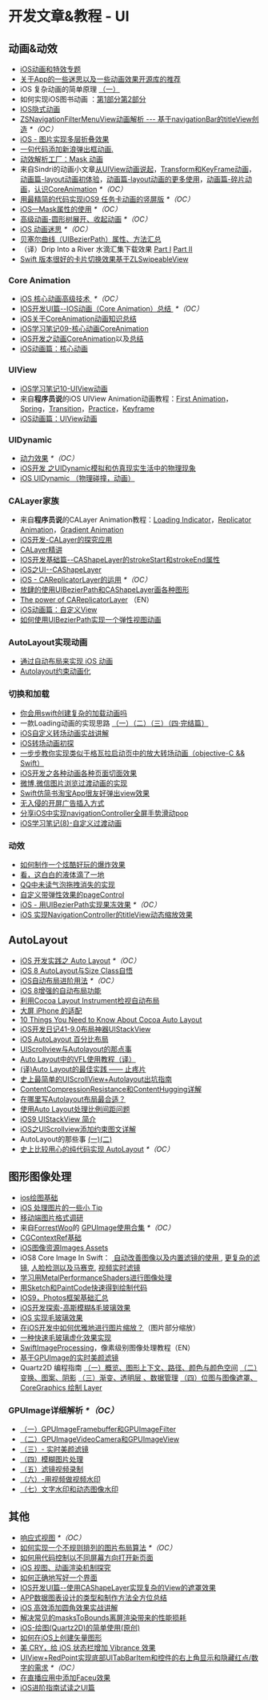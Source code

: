 # 开发文章&教程 - UI
## 动画&动效
- [iOS动画和特效专题][1]
- [关于App的一些迷思以及一些动画效果开源库的推荐][2]
- iOS 复杂动画的简单原理 [（一）][3]
- 如何实现iOS图书动画 ：[第1部分][4][第2部分][5]
- [IOS隐式动画][6]
- [ZSNavigationFilterMenuView动画解析 --- 基于navigationBar的titleView创造][7] _\*（OC）_
- [iOS - 图片实现多层折叠效果][8]
- [一句代码添加新浪弹出框动画.][9]
- [动效解析工厂：Mask 动画][10]
- 来自Sindri的动画小文章[从UIView动画说起][11]，[Transform和KeyFrame动画][12]，[动画篇-layout动画初体验][13]，[动画篇-layout动画的更多使用][14]，[动画篇-碎片动画][15]，[认识CoreAnimation][16] _\*（OC）_
- [用最精简的代码实现iOS9 任务卡动画的竖屏版][17] _\*（OC）_
- [iOS—Mask属性的使用][18] _\*（OC）_
- [高级动画-圆形树展开、收起动画][19] _\*（OC）_
- [iOS 动画迷思][20] _\*（OC）_
- [贝塞尔曲线（UIBezierPath）属性、方法汇总][21]
- （译）Drip Into a River 水滴汇集下载效果 [Part I][22] [Part II][23]
- [Swift 版本很好的卡片切换效果基于ZLSwipeableView][24]

### Core Animation
- [iOS 核心动画高级技术 ][25] _\*（OC）_
- [IOS开发UI篇--IOS动画（Core Animation）总结 ][26] _\*（OC）_
- [iOS关于CoreAnimation动画知识总结][27]
- [iOS学习笔记09-核心动画CoreAnimation][28]
- [iOS开发之动画CoreAnimation][29]以及[总结][30]
- [iOS动画篇：核心动画][31]

### UIView
- [iOS学习笔记10-UIView动画][32]
- 来自**程序员说**的iOS UIView Animation动画教程：[First Animation][33]，[Spring][34]，[Transition][35]，[Practice][36]，[Keyframe][37]
- [iOS动画篇：UIView动画][38]

### UIDynamic
- [动力效果][39] _\*（OC）_
- [iOS开发 之UIDynamic模拟和仿真现实生活中的物理现象][40]
- [iOS UIDynamic （物理碰撞，动画）][41]

### CALayer家族
- 来自**程序员说**的CALayer Animation教程：[Loading Indicator][42]，[Replicator Animation][43]，[Gradient Animation][44]
- [iOS开发-CALayer的探究应用][45]
- [CALayer精讲][46]
- [IOS开发基础篇--CAShapeLayer的strokeStart和strokeEnd属性][47]
- [iOS之UI--CAShapeLayer][48]
- [iOS - CAReplicatorLayer的运用][49] _\*（OC）_
 - [放肆的使用UIBezierPath和CAShapeLayer画各种图形][50]
- [The power of CAReplicatorLayer][51] （EN）
- [iOS动画篇：自定义View][52]
- [如何使用UIBezierPath实现一个弹性视图动画][53]

### AutoLayout实现动画
- [通过自动布局来实现 iOS 动画][54]
- [Autolayout约束动画化][55]

### 切换和加载
- [你会用swift创建复杂的加载动画吗][56]
- 一款Loading动画的实现思路 [（一）][57][（二）][58][（三）][59][（四·完结篇）][60]
- [iOS自定义转场动画实战讲解][61]
- [iOS转场动画初探][62]
- [一步步教你实现类似于格瓦拉启动页中的放大转场动画（objective-C && Swift）][63]
- [iOS开发之各种动画各种页面切面效果][64]
- [微博,微信图片浏览过渡动画的实现][65]
- [Swift仿简书淘宝App很友好弹出view效果][66]
- [无入侵的开屏广告插入方式][67]
- [分享iOS中实现navigationController全屏手势滑动pop][68]
- [iOS学习笔记(8)-自定义过渡动画][69]

### 动效
- [如何制作一个炫酷好玩的爆炸效果][70]
- [看，这白白的液体滴了一地][71]
- [QQ中未读气泡拖拽消失的实现][72]
- [自定义带弹性效果的pageControl][73]
- [iOS - 用UIBezierPath实现果冻效果][74] _\*（OC）_
- [iOS 实现NavigationController的titleView动态缩放效果][75]

## AutoLayout
- [iOS 开发实践之 Auto Layout][76] _\*（OC）_
- [iOS 8 AutoLayout与Size Class自悟][77]
- [iOS自动布局进阶用法][78] _\*（OC）_
- [iOS 8增强的自动布局功能][79]
- [利用Cocoa Layout Instrument检视自动布局][80]
- [大屏 iPhone 的适配][81]
- [10 Things You Need to Know About Cocoa Auto Layout][82]
- [iOS开发日记41-9.0布局神器UIStackView][83]
- [iOS AutoLayout 百分比布局][84]
- [UIScrollview与Autolayout的那点事][85]
- [Auto Layout中的VFL使用教程（译）][86]
- [(译)Auto Layout的最佳实践 —— 止疼片][87]
- [史上最简单的UIScrollView+Autolayout出坑指南][88]
- [ContentCompressionResistance和ContentHugging详解][89]
- [在哪里写Autolayout布局最合适？][90]
- [使用Auto Layout处理比例间距问题][91]
- [iOS9 UIStackView 简介][92]
- [iOS之UIScrollview添加约束图文详解][93]
- AutoLayout的那些事 [(一)][94][(二)][95]
- [史上比较用心的纯代码实现 AutoLayout][96] _\*（OC）_

## 图形图像处理
- [ios绘图基础][97]
- [iOS 处理图片的一些小 Tip][98]
- [移动端图片格式调研][99]
- 来自[ForrestWoo][100]的 [GPUImage使用合集][101] _\*（OC）_ 
- [CGContextRef基础][102]
- [iOS图像资源Images Assets][103]
- iOS8 Core Image In Swift： [ 自动改善图像以及内置滤镜的使用 ][104], [更复杂的滤镜][105], [人脸检测以及马赛克][106], [视频实时滤镜][107]
- [学习用MetalPerformanceShaders进行图像处理][108]
- [用Sketch和PaintCode快速得到绘制代码][109]
- [IOS9，Photos框架基础汇总][110]
- [iOS开发探索-高斯模糊&毛玻璃效果][111]
- [iOS 实现毛玻璃效果][112]
- [在iOS开发中如何优雅地进行图片缩放？][113]（图片部分缩放）
- [一种快速毛玻璃虚化效果实现][114]
- [SwiftImageProcessing][115]，像素级别图像处理教程（EN）
- [基于GPUImage的实时美颜滤镜][116]
- Quartz2D 编程指南 [（一）概览、图形上下文、路径、颜色与颜色空间][117] [（二）变换、图案、阴影][118] [（三）渐变、透明层 、数据管理][119] [（四）位图与图像遮罩、CoreGraphics 绘制 Layer][120]
### GPUImage详细解析 _\*（OC）_
- [（一）GPUImageFramebuffer和GPUImageFilter][121]
- [（二）GPUImageVideoCamera和GPUImageView][122]
- [（三）- 实时美颜滤镜][123]
- [（四）模糊图片处理][124]
- [（五）滤镜视频录制][125]
- [（六）-用视频做视频水印][126]
- [（七）文字水印和动态图像水印][127]

## 其他
- [响应式视图][128] _\*（OC）_
- [如何实现一个不规则排列的图片布局算法][129] _\*（OC）_
- [如何用代码控制以不同屏幕方向打开新页面][130]
- [iOS 视图、动画渲染机制探究][131]
- [如何正确地写好一个界面][132]
- [IOS开发UI篇--使用CAShapeLayer实现复杂的View的遮罩效果][133]
- [APP数据图表设计的类型和制作方法全方位总结][134]
- [iOS 高效添加圆角效果实战讲解][135]
- [解决常见的masksToBounds离屏渲染带来的性能损耗][136]
- [iOS-绘图(Quartz2D)的简单使用(原创)][137]
- [如何在iOS上创建矢量图形][138]
- [美 CRY，给 iOS 状态栏增加 Vibrance 效果][139]
- [UIView+RedPoint实现底部UITabBarItem和控件的右上角显示和隐藏红点/数字的需求][140] _\*（OC）_
- [在直播应用中添加Faceu效果][141]
- [iOS进阶指南试读之UI篇][142]


[1]:	http://liuyanwei.jumppo.com/2015/10/29/iOS-animation-0.html
[2]:	http://www.jianshu.com/p/69449e6bdc14 "关于App的一些迷思以及一些动画效果开源库的推荐"
[3]:	http://www.jianshu.com/p/909ffa37dffa "iOS 复杂动画的简单原理（一）"
[4]:	http://www.devtf.cn/?p=1127 "如何实现iOS图书动画:第1部分"
[5]:	http://www.devtf.cn/?p=1129 "如何实现iOS图书动画-第2部分"
[6]:	http://www.goofyy.com/blog/ios%E9%9A%90%E5%BC%8F%E5%8A%A8%E7%94%BB/ "IOS隐式动画"
[7]:	http://www.jianshu.com/p/50f66a1136de "ZSNavigationFilterMenuView动画解析 --- 基于navigationBar的titleView创造"
[8]:	http://www.jianshu.com/p/4b26a1f641a3 "iOS - 图片实现多层折叠效果"
[9]:	http://bihongbo.com/2015/08/19/sinaAnimation/ "一句代码添加新浪弹出框动画."
[10]:	http://www.jianshu.com/p/3c925a1609f8 "动效解析工厂：Mask 动画"
[11]:	http://www.jianshu.com/p/6e326068edeb "动画篇-从UIView动画说起"
[12]:	http://www.jianshu.com/p/a071bba99a1b "动画篇-Transform和KeyFrame动画"
[13]:	http://www.jianshu.com/p/71603eece322 "动画篇-layout动画初体验"
[14]:	http://www.jianshu.com/p/2a8787919794 "动画篇-layout动画的更多使用"
[15]:	http://www.jianshu.com/p/e189696dd535 "动画篇-碎片动画"
[16]:	http://www.jianshu.com/p/3d220b9a20f5 "iOS动画-认识CoreAnimation"
[17]:	http://iosxxx.com/blog/2016-02-25-%E7%94%A8%E6%9C%80%E7%B2%BE%E7%AE%80%E7%9A%84%E5%AE%9E%E7%8E%B0iOS9-%E4%BB%BB%E5%8A%A1%E5%8D%A1%E5%8A%A8%E7%94%BB%E7%9A%84%E7%AB%96%E5%B1%8F%E7%89%88.html "用最精简的代码实现iOS9 任务卡动画的竖屏版"
[18]:	http://www.cnblogs.com/gardenLee/p/5371377.html "iOS—Mask属性的使用"
[19]:	http://www.henishuo.com/coreanimation-tree-circle-expend/ "高级动画-圆形树展开、收起动画"
[20]:	http://www.jianshu.com/p/94f90cc74817 "iOS 动画迷思"
[21]:	http://www.cnblogs.com/zhangying-domy/p/5640745.html "贝塞尔曲线（UIBezierPath）属性、方法汇总"
[22]:	http://www.jianshu.com/p/b7a58a56cb90 "Drip Into a River 水滴汇集下载效果 - Part I"
[23]:	http://www.jianshu.com/p/282af35a6d25 "Drip Into a River 水滴汇集下载效果 - Part II"
[24]:	http://www.jianshu.com/p/734962c9bbed "Swift 版本很好的卡片切换效果基于ZLSwipeableView"
[25]:	http://wiki.jikexueyuan.com/project/ios-core-animation/
[26]:	http://blog.csdn.net/yixiangboy/article/details/47016829 "IOS开发UI篇--IOS动画（Core Animation）总结"
[27]:	http://www.cnblogs.com/wujy/p/5203995.html "iOS关于CoreAnimation动画知识总结"
[28]:	http://www.cnblogs.com/liutingIOS/p/5368536.html "iOS学习笔记09-核心动画CoreAnimation"
[29]:	http://blog.treney.com/index.php/archives/CoreAnimation2.html "iOS开发之动画CoreAnimation 总结"
[30]:	http://blog.treney.com/index.php/archives/CoreAnimation2.html "iOS开发之动画CoreAnimation 总结"
[31]:	http://www.jianshu.com/p/d05d19f70bac "iOS动画篇：核心动画"
[32]:	http://www.cnblogs.com/liutingIOS/p/5368799.html "iOS学习笔记10-UIView动画"
[33]:	http://www.devtalking.com/articles/uiview-first-animation/ "iOS UIView Animation - First Animation"
[34]:	http://www.devtalking.com/articles/uiview-spring-animation/ "iOS UIView Animation - Spring"
[35]:	http://www.devtalking.com/articles/uiview-transition-animation/ "iOS UIView Animation - Transition"
[36]:	http://www.devtalking.com/articles/uiview-animation-practice/ "iOS UIView Animation - Practice"
[37]:	http://www.devtalking.com/articles/uiview-keyframe-animation/ "iOS UIView Animation - Keyframe"
[38]:	http://www.jianshu.com/p/5abc038e4d94 "iOS动画篇：UIView动画"
[39]:	http://www.cnblogs.com/chengy134/p/5391214.html "动力效果"
[40]:	http://blog.treney.com/index.php/archives/UIDynamic.html "iOS开发 之UIDynamic模拟和仿真现实生活中的物理现象"
[41]:	http://www.jianshu.com/p/b2200a2bed53 "iOS UIDynamic （物理碰撞，动画）"
[42]:	http://www.devtalking.com/articles/calayer-animation-loading-lndicator/ "CALayer Animation - Loading Indicator"
[43]:	http://www.devtalking.com/articles/calayer-animation-replicator-animation/ "CALayer Animation - Replicator Animation"
[44]:	http://www.devtalking.com/articles/calayer-animation-gradient-animation/ "CALayer Animation - Gradient Animation"
[45]:	http://www.jianshu.com/p/76a23aca1c5b "iOS开发-CALayer的探究应用"
[46]:	http://www.henishuo.com/calayer-learning/
[47]:	http://blog.csdn.net/yixiangboy/article/details/50662704 "IOS开发基础篇--CAShapeLayer的strokeStart和strokeEnd属性"
[48]:	http://www.cnblogs.com/goodboy-heyang/p/5185575.html "iOS之UI--CAShapeLayer"
[49]:	http://www.jianshu.com/p/a927157ac62a "iOS - CAReplicatorLayer的运用"
[50]:	http://www.jianshu.com/p/c5cbb5e05075 "放肆的使用UIBezierPath和CAShapeLayer画各种图形"
[51]:	http://iostuts.io/2015/10/04/the-power-of-careplicatorlayer/
[52]:	http://www.jianshu.com/p/9ac974756f77 "iOS动画篇：自定义View"
[53]:	http://hechen.info/2015/12/02/Elastic-view-animation-using-UIBezierPath/ "如何使用UIBezierPath实现一个弹性视图动画"
[54]:	https://realm.io/cn/news/gotocph-marin-todorov-auto-layout-animations-ios/ "通过自动布局来实现 iOS 动画"
[55]:	http://www.cocoachina.com/ios/20160331/15841.html
[56]:	http://www.cocoachina.com/swift/20150906/13327.html
[57]:	http://www.jianshu.com/p/1c6a2de68753 "一款Loading动画的实现思路（一）"
[58]:	http://www.jianshu.com/p/0dac1208a7ad "一款Loading动画的实现思路（二）"
[59]:	http://www.jianshu.com/p/56448d3d3596 "一款Loading动画的实现思路（三）"
[60]:	http://www.jianshu.com/p/41f277682c91 "一款Loading动画的实现思路（四·完结篇）"
[61]:	http://www.jianshu.com/p/ea0132738057 "iOS自定义转场动画实战讲解"
[62]:	http://www.cnblogs.com/hxwj/p/5069806.html "iOS转场动画初探"
[63]:	http://www.jianshu.com/p/8c29fce5a994 "一步步教你实现类似于格瓦拉启动页中的放大转场动画（objective-C && Swift）"
[64]:	http://www.cnblogs.com/shouce/p/5376975.html "iOS开发之各种动画各种页面切面效果"
[65]:	http://lemtter.com/2016/02/02/%E5%BE%AE%E5%8D%9A-%E5%BE%AE%E4%BF%A1%E5%9B%BE%E7%89%87%E6%B5%8F%E8%A7%88%E8%BF%87%E6%B8%A1%E5%8A%A8%E7%94%BB%E7%9A%84%E5%AE%9E%E7%8E%B0/
[66]:	http://www.jianshu.com/p/01a420681ca9 "Swift仿简书淘宝App很友好弹出view效果"
[67]:	http://www.cocoachina.com/ios/20160628/16828.html
[68]:	http://www.jianshu.com/p/5a005ee6e1b2 "分享iOS中实现navigationController全屏手势滑动pop"
[69]:	http://www.jianshu.com/p/06c1856885ab "iOS学习笔记(8)-自定义过渡动画"
[70]:	http://xxycode.com/ru-he-zhi-zuo-ge-xuan-ku-hao-wan-de-bao-zha-xiao-guo-2/
[71]:	http://pandara.xyz/2015/11/24/ios_water_drop/ "看，这白白的液体滴了一地"
[72]:	http://www.cnblogs.com/CyanStone/p/5111178.html "QQ中未读气泡拖拽消失的实现（参照一位年轻牛B的博主的思路自己实现了一下）"
[73]:	http://www.cnblogs.com/CyanStone/p/5123759.html "自定义带弹性效果的pageControl"
[74]:	http://www.jianshu.com/p/21db20189c40 "iOS - 用UIBezierPath实现果冻效果"
[75]:	http://www.jianshu.com/p/bcf3d692f99d "iOS 实现NavigationController的titleView动态缩放效果"
[76]:	http://xuexuefeng.com/autolayout/
[77]:	http://www.hmttommy.com/2014/12/05/AutoLayout/
[78]:	http://www.cnblogs.com/dsxniubility/p/4266581.html
[79]:	http://mp.weixin.qq.com/s?__biz=MjM5OTM0MzIwMQ==&mid=206448996&idx=3&sn=895663ec96a8469820b54b6536975340#rd
[80]:	http://www.cocoachina.com/ios/20151105/13927.html
[81]:	http://blog.ibireme.com/2014/09/16/adapted_to_iphone6/ "大屏 iPhone 的适配"
[82]:	http://southpeak.github.io/blog/2015/08/31/translate-10-things-you-need-to-know-about-cocoa-auto-layout/
[83]:	http://www.cnblogs.com/Twisted-Fate/p/4923326.html "iOS开发日记41-9.0布局神器UIStackView"
[84]:	http://liumh.com/2015/09/27/ios-autolayout-multiplier/ "iOS AutoLayout 百分比布局"
[85]:	http://adad184.com/2015/12/01/scrollview-under-autolayout/ "UIScrollview与Autolayout的那点事"
[86]:	http://mmmmmax.wang/2015/12/11/Auto-Layout-Visual-Format-Language-Tutorial/ "Auto Layout中的VFL使用教程（译）"
[87]:	http://www.calios.gq/2015/12/14/%EF%BC%BB%E8%AF%91%EF%BC%BDAuto-Layout%E7%9A%84%E6%9C%80%E4%BD%B3%E5%AE%9E%E8%B7%B5-%E2%80%94%E2%80%94-%E6%AD%A2%E7%96%BC%E7%89%87/ "［译］Auto Layout的最佳实践 —— 止疼片"
[88]:	http://bestswifter.com/blog/2015/12/21/shi-shang-zui-jian-dan-de-uiscrollview-plus-autolayoutchu-keng-zhi-nan/ "史上最简单的UIScrollView+Autolayout出坑指南"
[89]:	http://summertreee.github.io/blog/2015/12/13/contentcompressionresistancehe-contenthuggingxiang-jie/ "ContentCompressionResistance和ContentHugging详解"
[90]:	http://reviewcode.cn/article.html?reviewId=14
[91]:	http://www.cocoachina.com/ios/20160322/15725.html
[92]:	http://swift.gg/2016/03/31/ios9-uistackview-guide-swift/ "iOS9 UIStackView 简介"
[93]:	http://www.jianshu.com/p/e4a12061776d "iOS之UIScrollview添加约束图文详解"
[94]:	http://www.jianshu.com/p/b7f42327a8dd "AutoLayout的那些事(一)"
[95]:	http://www.jianshu.com/p/fe722e3abb38 "AutoLayout的那些事(二)"
[96]:	http://www.jianshu.com/p/3c7e202c76b2 "史上比较用心的纯代码实现 AutoLayout"
[97]:	http://liuyanwei.jumppo.com/2015/07/25/ios-draw-base.html
[98]:	http://blog.ibireme.com/2015/11/02/ios_image_tips/ "iOS 处理图片的一些小 Tip"
[99]:	http://blog.ibireme.com/2015/11/02/mobile_image_benchmark/
[100]:	http://www.cnblogs.com/salam/ "ForrestWoo"
[101]:	http://www.cnblogs.com/salam/tag/GPUImage/
[102]:	https://mp.weixin.qq.com/s?__biz=MzAwMjYwMTAwNw==&mid=402342027&idx=1&sn=ba413699626cf1880e33f10a183a343c&scene=1&srcid=1130XiEHdiK5oNxdxzzL7CD7&key=ff7411024a07f3eb866bf44c61ee35e19fa0fb581392747ff93ab9adcc0007fb6f5d843d1fe8cf93ac2be933ed3575de&ascene=0&uin=MjY5MzMxNTMwMQ==
[103]:	http://www.cnblogs.com/jgCho/p/5089009.html "iOS图像资源Images Assets"
[104]:	http://blog.csdn.net/zhangao0086/article/details/39012231 "自动改善图像以及内置滤镜的使用"
[105]:	http://blog.csdn.net/zhangao0086/article/details/39120331 "iOS8 Core Image In Swift：更复杂的滤镜"
[106]:	http://blog.csdn.net/zhangao0086/article/details/39253707 "iOS8 Core Image In Swift：人脸检测以及马赛克"
[107]:	http://blog.csdn.net/zhangao0086/article/details/39433519 "iOS8 Core Image In Swift：视频实时滤镜"
[108]:	http://www.jianshu.com/p/b1f242cfe9ee "学习用MetalPerformanceShaders进行图像处理"
[109]:	http://www.jianshu.com/p/d01110c80495 "用Sketch和PaintCode快速得到绘制代码"
[110]:	http://ms.csdn.net/geek/56031
[111]:	http://www.jianshu.com/p/6dd0eab888a6 "iOS开发探索-高斯模糊&毛玻璃效果"
[112]:	http://www.cnblogs.com/arvin-sir/p/5131358.html "iOS 实现毛玻璃效果"
[113]:	http://www.jianshu.com/p/af2d471f7b9c "在iOS开发中如何优雅地进行图片缩放？"
[114]:	http://wingjay.com/2016/03/12/%E4%B8%80%E7%A7%8D%E5%BF%AB%E9%80%9F%E6%AF%9B%E7%8E%BB%E7%92%83%E8%99%9A%E5%8C%96%E6%95%88%E6%9E%9C%E5%AE%9E%E7%8E%B0/
[115]:	https://github.com/skyfe79/SwiftImageProcessing "SwiftImageProcessing"
[116]:	http://www.jianshu.com/p/945fc806a9b4 "基于GPUImage的实时美颜滤镜"
[117]:	http://xuyafei.cn/post/cocoatouch/quartz2d-bian-cheng-zhi-nan-gai-lan-tu-xing-shang-xia-wen-lu-jing-yan-se-yu-yan-se-kong-jian "Quartz2D 编程指南（一）概览、图形上下文、路径、颜色与颜色空间"
[118]:	http://xuyafei.cn/post/cocoatouch/quartz2d-bian-cheng-zhi-nan-er-bian-huan-tu-an-yin-ying "Quartz2D 编程指南（二）变换、图案、阴影"
[119]:	http://xuyafei.cn/post/cocoatouch/quartz2d-bian-cheng-zhi-nan-san-jian-bian-tou-ming-ceng-shu-ju-guan-li "Quartz2D 编程指南（三）渐变、透明层 、数据管理"
[120]:	http://xuyafei.cn/post/cocoatouch/quartz2d-bian-cheng-zhi-nan-si-wei-tu-yu-tu-xiang-zhe-zhao-coregraphics-hui-zhi-layer "Quartz2D 编程指南（四）位图与图像遮罩、CoreGraphics 绘制 Layer"
[121]:	http://www.jianshu.com/p/7a58a7a61f4c "GPUImage详细解析"
[122]:	http://www.jianshu.com/p/1eea8bf8451e "GPUImage详细解析（二）"
[123]:	http://www.jianshu.com/p/2ce9b63ecfef "GPUImage详细解析（三）- 实时美颜滤镜"
[124]:	http://www.jianshu.com/p/5e6563d37921 "GPUImage详细解析（四）模糊图片处理"
[125]:	http://www.jianshu.com/p/4701d006b514 "GPUImage详细解析（五）滤镜视频录制"
[126]:	http://www.jianshu.com/p/722d65bac58d "GPUImage详细解析（六）-用视频做视频水印"
[127]:	http://www.jianshu.com/p/965df0f28014 "GPUImage详细解析（七）文字水印和动态图像水印"
[128]:	http://objccn.io/issue-22-5/
[129]:	http://kittenyang.com/layout-algorithm
[130]:	https://lvwenhan.com/ios/458.html
[131]:	http://segmentfault.com/a/1190000004164291 "iOS 视图、动画渲染机制探究"
[132]:	http://oncenote.com/2015/12/08/How-to-build-UI/ "如何正确地写好一个界面"
[133]:	http://blog.csdn.net/yixiangboy/article/details/50485250 "IOS开发UI篇--使用CAShapeLayer实现复杂的View的遮罩效果"
[134]:	http://www.uisdc.com/app-chart-design-summary "APP数据图表设计的类型和制作方法全方位总结"
[135]:	http://www.jianshu.com/p/f970872fdc22 "iOS 高效添加圆角效果实战讲解"
[136]:	http://zyden.vicp.cc/zycornerradius/
[137]:	http://www.cnblogs.com/start-ios/p/5293564.html "iOS-绘图(Quartz2D)的简单使用(原创)"
[138]:	http://www.cocoachina.com/ios/20160330/15826.html
[139]:	http://www.jianshu.com/p/50b6ec391749 "美 CRY，给 iOS 状态栏增加 Vibrance 效果"
[140]:	https://segmentfault.com/a/1190000005112043 "UIView+RedPoint实现底部UITabBarItem和控件的右上角显示和隐藏红点/数字的需求"
[141]:	http://www.jianshu.com/p/ba1f79f8f6fa "在直播应用中添加Faceu效果"
[142]:	http://www.jianshu.com/p/c4f3303c63d8 "iOS进阶指南试读之UI篇"